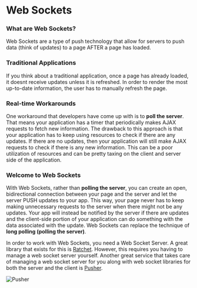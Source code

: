 Web Sockets
===========

### What are Web Sockets?

Web Sockets are a type of push technology that allow for servers to push data (think of updates) to a page AFTER a page has loaded. 

### Traditional Applications

If you think about a traditional application, once a page has already loaded, it doesnt receive updates unless it is refreshed. In order to render the most up-to-date information, the user has to manually refresh the page.

### Real-time Workarounds

One workaround that developers have come up with is to __poll the server__. That means your application has a timer that periodically makes AJAX requests to fetch new information. The drawback to this approach is that your application has to keep using resources to check if there are any updates. If there are no updates, then your application will still make AJAX requests to check if there is any new information. This can be a poor utilization of resources and can be pretty taxing on the client and server side of the application.

### Welcome to Web Sockets

With Web Sockets, rather than __polling the server__, you can create an open, bidirectional connection between your page and the server and let the server PUSH updates to your app. This way, your page never has to keep making unnecessary requests to the server when there might not be any updates. Your app will instead be notified by the server if there are updates and the client-side portion of your application can do something with the data associated with the update. Web Sockets can replace the technique of __long polling (polling the server)__.

In order to work with Web Sockets, you need a Web Socket Server. A great library that exists for this is [Ratchet](http://socketo.me/). However, this requires you having to manage a web socket server yourself. Another great service that takes care of managing a web socket server for you along with web socket libraries for both the server and the client is [Pusher](https://pusher.com/).

![Pusher](https://pusher.com/images/docs/hero_howitworks.png)